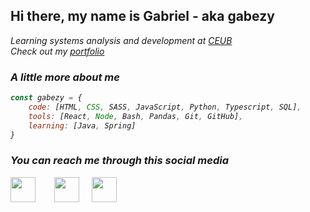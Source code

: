 <h2> Hi there, my name is Gabriel - aka <b>gabezy</b> </h2>

<p><em>Learning systems analysis and development at <a href="https://www.uniceub.br/">CEUB</a>
</br>Check out my <a href="https://gabrielmdev.com">portfolio</a>

### A little more about me

```javascript
const gabezy = {
	code: [HTML, CSS, SASS, JavaScript, Python, Typescript, SQL],
	tools: [React, Node, Bash, Pandas, Git, GitHub],
    learning: [Java, Spring]
}
```



<h3>You can reach me through this social media</h3>
<p align="center" style="display: flex; gap: 20px;">
    <a href="www.linkedin.com/in/gabriel--moreira"><img src="https://cdn.jsdelivr.net/npm/simple-icons@3.0.1/icons/linkedin.svg" height="40" style="margin-right: 10px"></a>
    <a href="mailto:gabrielmoreira2705@gmail.com"><img src="https://cdn.jsdelivr.net/npm/simple-icons@3.0.1/icons/gmail.svg" alt="" height="40"></a>
    <a href="https://twitter.com/Imoreiraog"><img src="https://cdn.jsdelivr.net/npm/simple-icons@3.0.1/icons/twitter.svg" alt="" height="40"></a>
</p>
